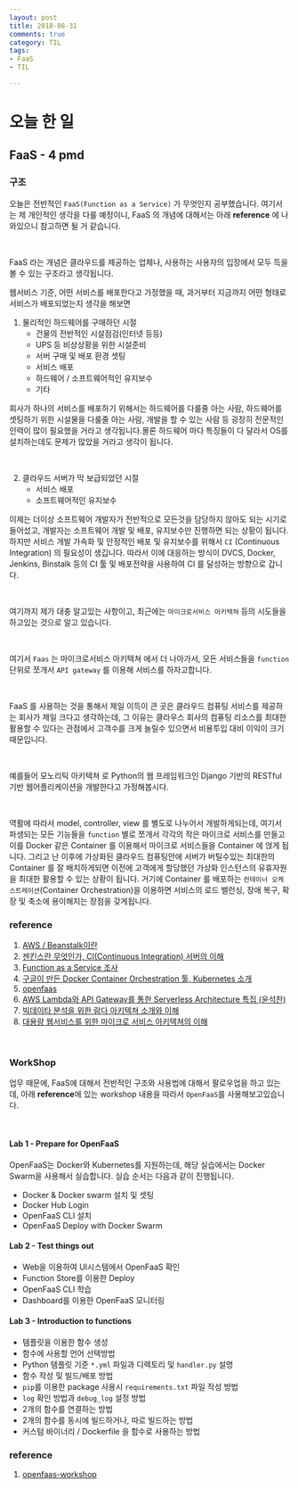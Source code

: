 ```yaml
---
layout: post
title: 2018-08-31
comments: true
category: TIL
tags:
- FaaS
- TIL

---
```




# 오늘 한 일



## FaaS - 4 pmd

### 구조

오늘은 전반적인 `FaaS(Function as a Service)` 가 무엇인지 공부했습니다. 여기서는 제 개인적인 생각을 다룰 예정이니, FaaS 의 개념에 대해서는 아래 **reference** 에 나와있으니 참고하면 될 거 같습니다.

<br/>

FaaS 라는 개념은 클라우드를 제공하는 업체나, 사용하는 사용자의 입장에서 모두 득을 볼 수 있는 구조라고 생각됩니다.



웹서비스 기준, 어떤 서비스를 배포한다고 가정했을 때, 과거부터 지금까지 어떤 형태로 서비스가 배포되었는지 생각을 해보면



1. 물리적인 하드웨어를 구매하던 시절
   - 건물의 전반적인 시설점검(인터넷 등등)
   - UPS 등 비상상황을 위한 시설준비
   - 서버 구매 및 배포 환경 셋팅
   - 서비스 배포
   - 하드웨어 / 소프트웨어적인 유지보수
   - 기타

회사가 하나의 서비스를 배포하기 위해서는 하드웨어를 다룰줄 아는 사람, 하드웨어를 셋팅하기 위한 시설물을 다룰줄 아는 사람, 개발을 할 수 있는 사람 등 굉장히 전문적인 인력이 많이 필요했을 거라고 생각됩니다.몰론 하드웨어 마다 특징들이 다 달라서 OS를 설치하는데도 문제가 많았을 거라고 생각이 됩니다.

<br/>

2. 클라우드 서버가 막 보급되었던 시절
   - 서비스 배포
   - 소프트웨어적인 유지보수

이제는 더이상 소프트웨어 개발자가 전반적으로 모든것을 담당하지 않아도 되는 시기로 들어섰고, 개발자는 소프트웨어 개발 및 배포, 유지보수만 진행하면 되는 상황이 됩니다. 하지만 서비스 개발 가속화 및 안정적인 배포 및 유지보수를 위해서 `CI` (Continuous Integration) 의 필요성이 생깁니다. 따라서 이에 대응하는 방식이 DVCS,  Docker, Jenkins, Binstalk 등의 CI 툴 및 배포전략을 사용하여 CI 를 달성하는 방향으로 갑니다.

<br/>

여기까지 제가 대충 알고있는 사항이고, 최근에는 `마이크로서비스 아키텍쳐` 등의 시도들을 하고있는 것으로 알고 있습니다.

<br/>

여기서 `Faas` 는 마이크로서비스 아키텍쳐 에서 더 나아가서, 모든 서비스들을 `function` 단위로 쪼개서 `API gateway` 를 이용해 서비스를 하자고합니다.

<br/>

FaaS 를 사용하는 것을 통해서 제일 이득이 큰 곳은 클라우드 컴퓨팅 서비스를 제공하는 회사가 제일 크다고 생각하는데, 그 이유는 클라우스 회사의 컴퓨팅 리소스를 최대한 활용할 수 있다는 관점에서 고객수를 크게 늘릴수 있으면서 비용투입 대비 이익이 크기 때문입니다. 

<br/>

예를들어 모노리틱 아키텍쳐 로 Python의 웹 프레임워크인 Django 기반의 RESTful 기반 웹어플리케이션을 개발한다고 가정해봅시다.

<br/>

역활에 따라서  model, controller, view 를 별도로 나누어서 개발하게되는데, 여기서 파생되는 모든 기능들을 `function` 별로 쪼개서 각각의 작은 마이크로 서비스를 만들고 이를 Docker 같은 Container 를 이용해서 마이크로 서비스들을 Container 에 얹게 됩니다. 그리고 난 이후에 가상화된 클라우드 컴퓨팅안에 서버가 버틸수있는 최대한의 Container 를 잘 배치하게되면 이전에 고객에게 할당했던 가상화 인스턴스의 유휴자원을 최대한 활용할 수 있는 상황이 됩니다.  거기에 Container 를 배포하는 `컨테이너 오케스트레이션`(Container Orchestration)을 이용하면 서비스의   로드 밸런싱, 장애 복구, 확장 및 축소에 용이해지는 장점을 갖게됩니다.



### reference

1. [AWS / Beanstalk이란](http://americanopeople.tistory.com/97)
2. [젠킨스란 무엇인가, CI(Continuous Integration) 서버의 이해](http://www.itworld.co.kr/news/107527)
3. [Function as a Service 조사](https://www.tigiminsight.com/faas_lambda/)
4. [구글이 만든 Docker Container Orchestration 툴, Kubernetes 소개](https://www.popit.kr/kubernetes-introduction/)
5. [openfaas](https://github.com/openfaas/faas)
6. [AWS Lambda와 API Gateway를 통한 Serverless Architecture 특집 (윤석찬)](https://www.slideshare.net/awskorea/serverless-architecture-lambda-api-gateway)
7. [빅데이타 분석을 위한 람다 아키텍쳐 소개와 이해](http://bcho.tistory.com/984)
8. [대용량 웹서비스를 위한 마이크로 서비스 아키텍쳐의 이해](http://bcho.tistory.com/948)

<br/>

### WorkShop

업무 때문에, FaaS에 대해서 전반적인 구조와 사용법에 대해서 팔로우업을 하고 있는데, 아래 **reference**에 있는 workshop 내용을 따라서 `OpenFaaS`를 사용해보고있습니다.

<br/>

#### Lab 1 - Prepare for OpenFaaS

OpenFaaS는 Docker와 Kubernetes를 지원하는데, 해당 실습에서는 Docker Swarm을 사용해서 실습합니다. 실습 순서는 다음과 같이 진행됩니다.



- Docker & Docker swarm 설치 및 셋팅
- Docker Hub Login
- OpenFaaS CLI 설치
- OpenFaaS Deploy with Docker Swarm



#### Lab 2 - Test things out



- Web을 이용하여 UI시스템에서 OpenFaaS 확인
- Function Store를 이용한 Deploy
- OpenFaaS CLI 학습
- Dashboard를 이용한 OpenFaaS 모니터링



#### Lab 3 - Introduction to functions



- 템플릿을 이용한 함수 생성
- 함수에 사용할 언어 선택방법
- Python 템플릿 기준 `*.yml` 파일과 디렉토리 및 `handler.py` 설명
- 함수 작성 및 빌드/배포 방법
- `pip`를 이용한 package 사용시 `requirements.txt` 파일 작성 방법
- `log` 확인 방법과 `debug_log` 설정 방법
- 2개의 함수를 연결하는 방법
- 2개의 함수를 동시에 빌드하거나, 따로 빌드하는 방법
- 커스텀 바이너리 / Dockerfile 을 함수로 사용하는 방법



### reference

1. [openfaas-workshop](https://github.com/openfaas/workshop)